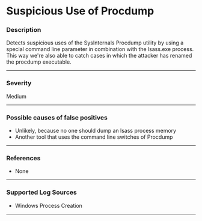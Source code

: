 # Suspicious Use of Procdump
### Description

Detects suspicious uses of the SysInternals Procdump utility by using a special command line parameter in combination with the lsass.exe process. This
way we're also able to catch cases in which the attacker has renamed the procdump executable.

-------------------
### Severity

Medium

-------------------
<!---
### Detailed Information

- Why is this alert triggered?
- What are the typical causes that generate this alert? (e.g. port scans, unusual file access activity, etc...)
- Which corroborating information should be looked up?
- Any supporting queries to get more information?
- Any supporting visualizations to get more information?

-------------------
--->
### Possible causes of false positives

- Unlikely, because no one should dump an lsass process memory
- Another tool that uses the command line switches of Procdump

-------------------
### References

- None

-------------------
### Supported Log Sources

- Windows Process Creation

-------------------
